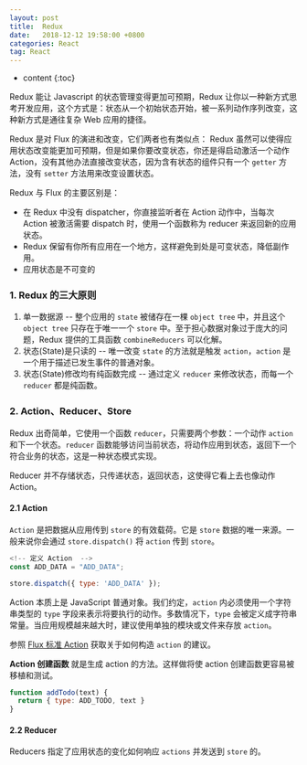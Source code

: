 ```yaml
---
layout: post
title:  Redux
date:   2018-12-12 19:58:00 +0800
categories: React
tag: React
---
```


* content
{:toc}

Redux 能让 Javascript 的状态管理变得更加可预期，Redux 让你以一种新方式思考开发应用，这个方式是：状态从一个初始状态开始，被一系列动作序列改变，这种新方式是通往复杂 Web 应用的捷径。

Redux 是对 Flux 的演进和改变，它们两者也有类似点： Redux 虽然可以使得应用状态改变能更加可预期，但是如果你要改变状态，你还是得启动激活一个动作 Action，没有其他办法直接改变状态，因为含有状态的组件只有一个 `getter` 方法，没有 `setter` 方法用来改变设置状态。

Redux 与 Flux 的主要区别是：

* 在 Redux 中没有 dispatcher，你直接监听者在 Action 动作中，当每次 Action 被激活需要 dispatch 时，使用一个函数称为 reducer 来返回新的应用状态。
* Redux 保留有你所有应用在一个地方，这样避免到处是可变状态，降低副作用。
* 应用状态是不可变的

### 1. Redux 的三大原则

1. 单一数据源 -- 整个应用的 `state` 被储存在一棵 `object tree` 中，并且这个 `object tree` 只存在于唯一一个 `store` 中。至于担心数据对象过于庞大的问题，Redux 提供的工具函数 `combineReducers` 可以化解。
2. 状态(State)是只读的 -- 唯一改变 `state` 的方法就是触发 `action`，`action` 是一个用于描述已发生事件的普通对象。
3. 状态(State)修改均有纯函数完成 -- 通过定义 `reducer` 来修改状态，而每一个 `reducer` 都是纯函数。

### 2. Action、Reducer、Store

Redux 出奇简单，它使用一个函数 `reducer`，只需要两个参数：一个动作 `action` 和下一个状态。`reducer` 函数能够访问当前状态，将动作应用到状态，返回下一个符合业务的状态，这是一种状态模式实现。

Reducer 并不存储状态，只传递状态，返回状态，这使得它看上去也像动作 Action。

#### 2.1 Action

`Action` 是把数据从应用传到 `store` 的有效载荷。它是 `store` 数据的唯一来源。一般来说你会通过 `store.dispatch()` 将 `action` 传到 `store`。

```js
<!-- 定义 Action  -->
const ADD_DATA = "ADD_DATA";

store.dispatch({ type: 'ADD_DATA' });
```

Action 本质上是 JavaScript 普通对象。我们约定，`action` 内必须使用一个字符串类型的 `type` 字段来表示将要执行的动作。多数情况下，`type` 会被定义成字符串常量。当应用规模越来越大时，建议使用单独的模块或文件来存放 `action`。

参照 [Flux 标准 Action](https://github.com/redux-utilities/flux-standard-action) 获取关于如何构造 `action` 的建议。

**Action 创建函数** 就是生成 action 的方法。这样做将使 action 创建函数更容易被移植和测试。

```js
function addTodo(text) {
  return { type: ADD_TODO, text }
}
```

#### 2.2 Reducer

Reducers 指定了应用状态的变化如何响应 `actions` 并发送到 `store` 的。